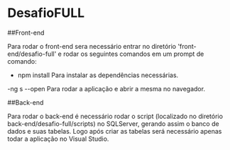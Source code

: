# DesafioFULL

##Front-end

Para rodar o front-end sera necessário entrar no diretório 'front-end/desafio-full' e rodar os seguintes comandos em um prompt de comando:

- npm install
Para instalar as dependências necessárias.

-ng s --open
Para rodar a aplicação e abrir a mesma no navegador.


##Back-end

Para rodar o back-end é necessário rodar o script (localizado no diretório back-end/desafio-full/scripts) no SQLServer, gerando assim o banco de dados e suas tabelas. Logo após criar as tabelas será necessário apenas todar a aplicação no Visual Studio.